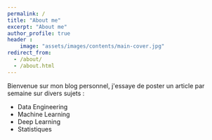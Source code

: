 ```yaml
---
permalink: /
title: "About me"
excerpt: "About me"
author_profile: true
header :
    image: "assets/images/contents/main-cover.jpg"
redirect_from: 
  - /about/
  - /about.html
---
```


Bienvenue sur mon blog personnel, j'essaye de poster un article par semaine sur divers sujets :
- Data Engineering
- Machine Learning
- Deep Learning
- Statistiques